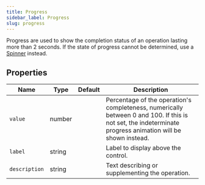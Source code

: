 ```yaml
---
title: Progress
sidebar_label: Progress
slug: progress
---
```


Progress are used to show the completion status of an operation lasting more than 2 seconds. If the state of progress cannot be determined, use a [Spinner](spinner) instead.

## Properties

| Name           | Type    | Default | Description |
| -------------- | ------- | ------- | ----------- |
| `value`        | number  |         | Percentage of the operation's completeness, numerically between 0 and 100. If this is not set, the indeterminate progress animation will be shown instead. |
| `label`        | string  |         | Label to display above the control. |
| `description`  | string  |         | Text describing or supplementing the operation.  |